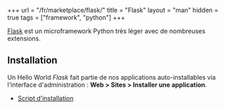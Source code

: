 +++
url = "/fr/marketplace/flask/"
title = "Flask"
layout = "man"
hidden = true
tags = ["framework", "python"]
+++

[Flask](https://flask.palletsprojects.com/en/2.0.x/) est un microframework Python très léger avec de nombreuses extensions.

## Installation

Un Hello World *Flask* fait partie de nos applications auto-installables via l'interface d'administration : **Web > Sites > Installer une application**.

- [Script d'installation](https://admin.alwaysdata.com/site/application/script/28/detail/)
